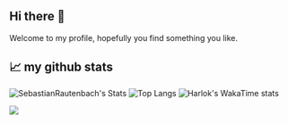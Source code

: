## Hi there 👋
Welcome to my profile, hopefully you find something you like. <br>


## 📈 my github stats

![SebastianRautenbach's Stats](https://github-readme-stats.vercel.app/api?username=SebastianRautenbach&show_icons=true&theme=radical)
![Top Langs](https://github-readme-stats.vercel.app/api/top-langs/?username=SebastianRautenbach&layout=compact)
![Harlok's WakaTime stats](https://github-readme-stats.vercel.app/api/wakatime?username=SebastianRautenbach\&layout=compact)

<img src="https://github-readme-stats.vercel.app/api/wakatime/?&SebastianRautenbach&layout=compact&&theme=default&link=https://www.github.com/SebastianRautenbach/">

<!--
**SebastianRautenbach/SebastianRautenbach** is a ✨ _special_ ✨ repository because its `README.md` (this file) appears on your GitHub profile.

Here are some ideas to get you started:

- 🔭 I’m currently working on ...
- 🌱 I’m currently learning ...
- 👯 I’m looking to collaborate on ...
- 🤔 I’m looking for help with ...
- 💬 Ask me about ...
- 📫 How to reach me: ...
- 😄 Pronouns: ...
- ⚡ Fun fact: ...
-->
